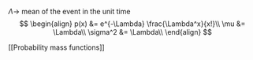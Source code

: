 $\Lambda \rightarrow$ mean of the event in the unit time
$$
\begin{align}
p(x) &= e^{-\Lambda} \frac{\Lambda^x}{x!}\\
\mu &= \Lambda\\
\sigma^2 &= \Lambda\\
\end{align}
$$

[[Probability mass functions]]